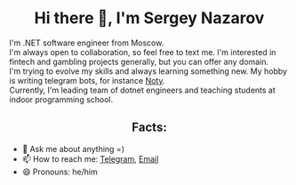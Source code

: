 <h1 align="center">Hi there 👋, I'm Sergey Nazarov</h1>

I'm .NET software engineer from Moscow.  
I'm always open to collaboration, so feel free to text me. I'm interested in fintech and gambling projects generally, but you can offer any domain.  
I'm trying to evolve my skills and always learning something new. My hobby is writing telegram bots, for instance [Noty](https://t.me/N8tyBot).  
Currently, I'm leading team of dotnet engineers and teaching students at indoor programming school.

<h2 align="center">Facts:</h2>

- 💬 Ask me about anything =)
- 📫 How to reach me: [Telegram](https://t.me/sanazarov), [Email](mailto:me@nazarovsa.com)
- 😄 Pronouns: he/him
<!-- ⚡ Fun fact: ...-->
<!-- 👯 I’m looking to collaborate on  -->
